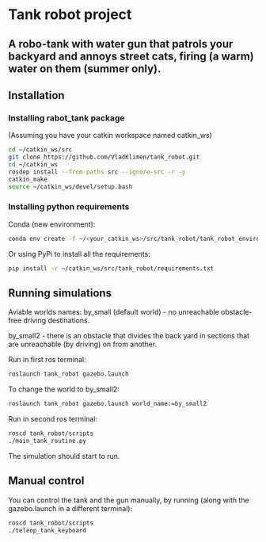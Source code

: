 # Tank robot project

A robo-tank with water gun that patrols your backyard and annoys street cats, firing (a warm) water on them (summer only).
------------------

## Installation
### Installing rabot_tank package
(Assuming you have your catkin workspace named catkin_ws)

```sh
cd ~/catkin_ws/src
git clone https://github.com/VladKlimen/tank_robot.git
cd ~/catkin_ws
rosdep install --from-paths src --ignore-src -r -y
catkin_make
source ~/catkin_ws/devel/setup.bash
```

### Installing python requirements
Conda (new environment):
```sh
conda env create -f ~/<your_catkin_ws>/src/tank_robot/tank_robot_environment.yml
```

Or using PyPi to install all the requirements:
```sh
pip install -r ~/catkin_ws/src/tank_robot/requirements.txt
```

## Running simulations
Aviable worlds names: 
by_small (default world) - no unreachable obstacle-free driving destinations.

by_small2 - there is an obstacle that divides the back yard in sections that are unreachable (by driving) on from another.

Run in first ros terminal:
```sh
roslaunch tank_robot gazebo.launch
```
To change the world to by_small2:
```sh
roslaunch tank_robot gazebo.launch world_name:=by_small2
```

Run in second ros terminal:
```sh
roscd tank_robot/scripts
./main_tank_routine.py
```

The simulation should start to run.

## Manual control
You can control the tank and the gun manually, by running (along with the gazebo.launch in a different terminal):
```sh
roscd tank_robot/scripts
./teleop_tank_keyboard
```
